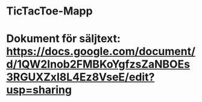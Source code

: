 # TicTacToe-Mapp
# Dokument för säljtext: https://docs.google.com/document/d/1QW2Inob2FMBKoYgfzsZaNBOEs3RGUXZxI8L4Ez8VseE/edit?usp=sharing 
